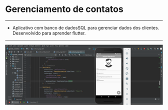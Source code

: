 Gerenciamento de contatos
===============================================

--------------------
- Aplicativo com banco de dadosSQL para gerenciar dados dos clientes. Desenvolvido para aprender flutter.

--------------------

![](https://github.com/jacksonn455/agenda_contatos/blob/master/contato.png)
